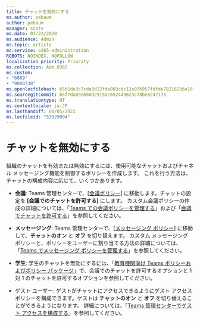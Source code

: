 ```yaml
---
title: チャットを無効にする
ms.author: pebaum
author: pebaum
manager: scotv
ms.date: 07/23/2020
ms.audience: Admin
ms.topic: article
ms.service: o365-administration
ROBOTS: NOINDEX, NOFOLLOW
localization_priority: Priority
ms.collection: Adm_O365
ms.custom:
- "6889"
- "9000738"
ms.openlocfilehash: 65b1de3c7cde8d22fde803cbc12e076957fdfde79216236e16f22ad0ba2222ef
ms.sourcegitcommit: b5f7da89a650d2915dc652449623c78be6247175
ms.translationtype: HT
ms.contentlocale: ja-JP
ms.lasthandoff: 08/05/2021
ms.locfileid: "53929094"
---
```

# <a name="disable-chat"></a>チャットを無効にする

組織のチャットを有効または無効にするには、使用可能なチャットおよびチャネル メッセージング機能を制御するポリシーを作成します。 これを行う方法は、チャットの構成内容に応じて、いくつかあります。

- **会議**: Teams 管理センターで、[[会議ポリシー]](https://admin.teams.microsoft.com/) に移動します。チャットの設定を **[会議でのチャットを許可する]** にします。 カスタム会議ポリシーの作成の詳細については、「[Teams での会議ポリシーを管理する](/microsoftteams/meeting-policies-in-teams)」および「[会議でチャットを許可する](/microsoftteams/meeting-policies-in-teams#allow-chat-in-meetings)」を参照してください。

- **メッセージング**: Teams 管理センターで、[[メッセージング ポリシー]](https://admin.teams.microsoft.com/) に移動して、**チャットのオン** と **オフ** を切り替えます。 カスタム メッセージング ポリシーと、ポリシーをユーザーに割り当てる方法の詳細については、「[Teams でメッセージング ポリシーを管理する](/microsoftteams/messaging-policies-in-teams)」を参照してください。

- **学生**: 学生のチャットを無効にするには、「[教育機関向け Teams ポリシーおよびポリシー パッケージ](/microsoftteams/policy-packages-edu)」で、会議でのチャットを許可するオプションと 1 対 1 のチャットを許可するオプションを参照してください。

- ゲスト ユーザー: ゲストがチャットにアクセスできるようにゲスト アクセス ポリシーを構成できます。ゲストは **チャットのオン** と **オフ** を切り替えることができるようになります。 詳細については、「[Teams 管理センターでゲスト アクセスを構成する](/microsoftteams/set-up-guests#configure-guest-access-in-the-teams-admin-center)」を参照してください。




